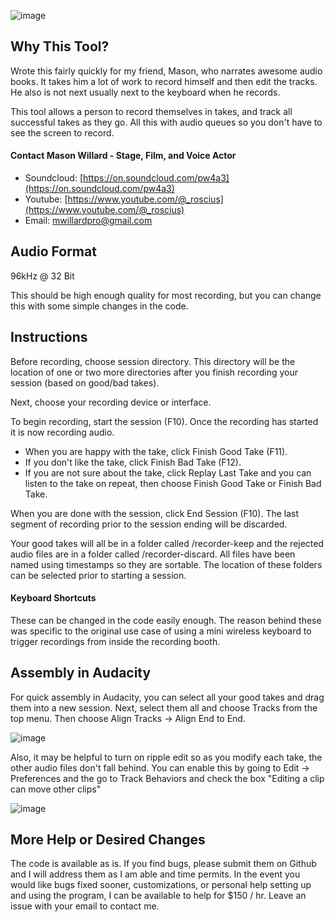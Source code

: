 ![image](https://github.com/mcorrigan/edit-as-you-go-sound-recorder/assets/1253843/dd02dcbc-b9a6-4181-858e-6c734946e308)

## Why This Tool?
Wrote this fairly quickly for my friend, Mason, who narrates awesome audio books. It takes him a lot of work to record himself and then edit the tracks. He also is not next usually next to the keyboard when he records.

This tool allows a person to record themselves in takes, and track all successful takes as they go. All this with audio queues so you don't have to see the screen to record. 

#### Contact Mason Willard - Stage, Film, and Voice Actor
- Soundcloud: [https://on.soundcloud.com/pw4a3](https://on.soundcloud.com/pw4a3)
- Youtube: [https://www.youtube.com/@_roscius](https://www.youtube.com/@_roscius)
- Email: mwillardpro@gmail.com 

## Audio Format
96kHz @ 32 Bit

This should be high enough quality for most recording, but you can change this with some simple changes in the code.

## Instructions
Before recording, choose session directory. This directory will be the location of one or two more directories after you finish recording your session (based on good/bad takes).

Next, choose your recording device or interface.

To begin recording, start the session (F10). Once the recording has started it is now recording audio. 
- When you are happy with the take, click Finish Good Take (F11). 
- If you don't like the take, click Finish Bad Take (F12). 
- If you are not sure about the take, click Replay Last Take and you can listen to the take on repeat, then choose Finish Good Take or Finish Bad Take. 

When you are done with the session, click End Session (F10). The last segment of recording prior to the session ending will be discarded.

Your good takes will all be in a folder called /recorder-keep and the rejected audio files are in a folder called /recorder-discard. All files have been named using timestamps so they are sortable. The location of these folders can be selected prior to starting a session. 

#### Keyboard Shortcuts
These can be changed in the code easily enough. The reason behind these was specific to the original use case of using a mini wireless keyboard to trigger recordings from inside the recording booth.

## Assembly in Audacity
For quick assembly in Audacity, you can select all your good takes and drag them into a new session. Next, select them all and choose Tracks from the top menu. Then choose Align Tracks -> Align End to End.

![image](https://github.com/mcorrigan/edit-as-you-go-sound-recorder/assets/1253843/3c645d7e-7419-463c-8d2f-2d872a518758)

Also, it may be helpful to turn on ripple edit so as you modify each take, the other audio files don't fall behind. You can enable this by going to Edit -> Preferences and the go to Track Behaviors and check the box "Editing a clip can move other clips"

![image](https://github.com/mcorrigan/edit-as-you-go-sound-recorder/assets/1253843/de18d3b0-2a97-4ef9-98b1-a2fdc017d073)


## More Help or Desired Changes
The code is available as is. If you find bugs, please submit them on Github and I will address them as I am able and time permits. In the event you would like bugs fixed sooner, customizations, or personal help setting up and using the program, I can be available to help for $150 / hr. Leave an issue with your email to contact me.
